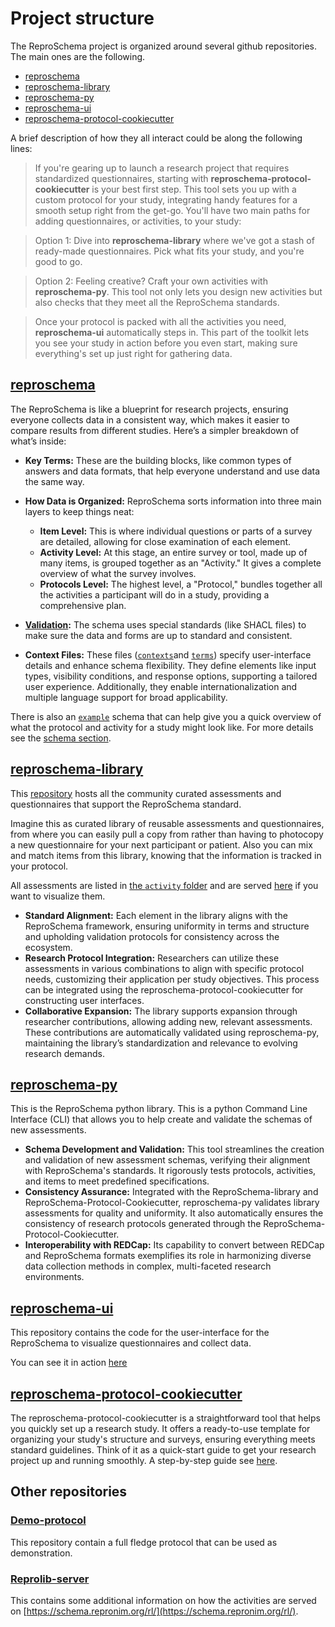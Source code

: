 # Project structure

The ReproSchema project is organized around several github repositories. The
main ones are the following.

-   [reproschema](https://github.com/ReproNim/reproschema)
-   [reproschema-library](https://github.com/ReproNim/reproschema-library)
-   [reproschema-py](https://github.com/ReproNim/reproschema-py)
-   [reproschema-ui](https://github.com/ReproNim/reproschema-ui)
-   [reproschema-protocol-cookiecutter](https://github.com/ReproNim/reproschema-protocol-cookiecutter)

A brief description of how they all interact could be along the following lines:

> If you're gearing up to launch a research project that requires standardized questionnaires, starting with **reproschema-protocol-cookiecutter** is your best first step. This tool sets you up with a custom protocol for your study, integrating handy features for a smooth setup right from the get-go. You'll have two main paths for adding questionnaires, or activities, to your study:

> Option 1: Dive into **reproschema-library** where we've got a stash of ready-made questionnaires. Pick what fits your study, and you're good to go.

> Option 2: Feeling creative? Craft your own activities with **reproschema-py**. This tool not only lets you design new activities but also checks that they meet all the ReproSchema standards.

> Once your protocol is packed with all the activities you need, **reproschema-ui** automatically steps in. This part of the toolkit lets you see your study in action before you even start, making sure everything's set up just right for gathering data.

## [reproschema](https://github.com/ReproNim/reproschema)

The ReproSchema is like a blueprint for research projects, ensuring everyone collects data in a consistent way, which makes it easier to compare results from different studies. Here’s a simpler breakdown of what’s inside:

-   **Key Terms:** These are the building blocks, like common types of answers and data formats, that help everyone understand and use data the same way.

-   **How Data is Organized:** ReproSchema sorts information into three main layers to keep things neat:

    -   **Item Level:** This is where individual questions or parts of a survey are detailed, allowing for close examination of each element.
    -   **Activity Level:** At this stage, an entire survey or tool, made up of many items, is grouped together as an "Activity." It gives a complete overview of what the survey involves.
    -   **Protocols Level:** The highest level, a "Protocol," bundles together all the activities a participant will do in a study, providing a comprehensive plan.

-   **[Validation](https://github.com/ReproNim/reproschema/tree/main/validation):** The schema uses special standards (like SHACL files) to make sure the data and forms are up to standard and consistent.

-   **Context Files:** These files ([`contexts`](https://github.com/ReproNim/reproschema/tree/master/contexts)and [`terms`](https://github.com/ReproNim/reproschema/tree/master/terms)) specify user-interface details and enhance schema flexibility. They define elements like input types, visibility conditions, and response options, supporting a tailored user experience. Additionally, they enable internationalization and multiple language support for broad applicability.

There is also an [`example`](https://github.com/ReproNim/reproschema/tree/master/examples)
schema that can help give you a quick overview of what the protocol and activity
for a study might look like. For more details see the [schema section](./schema.md).

## [reproschema-library](https://github.com/ReproNim/reproschema-library)

This [repository](https://github.com/ReproNim/reproschema-library) hosts all the
community curated assessments and questionnaires that support the ReproSchema
standard.

Imagine this as curated library of reusable assessments and questionnaires, from
where you can easily pull a copy from rather than having to photocopy a new
questionnaire for your next participant or patient. Also you can mix and match
items from this library, knowing that the information is tracked in your protocol.

All assessments are listed in [the `activity` folder](https://github.com/ReproNim/reproschema-library/tree/master/activities)
and are served [here](https://schema.repronim.org/rl/) if you want to visualize
them.

-   **Standard Alignment:** Each element in the library aligns with the ReproSchema framework, ensuring uniformity in terms and structure and upholding validation protocols for consistency across the ecosystem.
-   **Research Protocol Integration:** Researchers can utilize these assessments in various combinations to align with specific protocol needs, customizing their application per study objectives. This process can be integrated using the reproschema-protocol-cookiecutter for constructing user interfaces.
-   **Collaborative Expansion:** The library supports expansion through researcher contributions, allowing adding new, relevant assessments. These contributions are automatically validated using reproschema-py, maintaining the library’s standardization and relevance to evolving research demands.

## [reproschema-py](https://github.com/ReproNim/reproschema-py)

This is the ReproSchema python library. This is a python Command Line Interface (CLI)
that allows you to help create and validate the schemas of new assessments.

-   **Schema Development and Validation:** This tool streamlines the creation and validation of new assessment schemas, verifying their alignment with ReproSchema's standards. It rigorously tests protocols, activities, and items to meet predefined specifications.
-   **Consistency Assurance:** Integrated with the ReproSchema-library and ReproSchema-Protocol-Cookiecutter, reproschema-py validates library assessments for quality and uniformity. It also automatically ensures the consistency of research protocols generated through the ReproSchema-Protocol-Cookiecutter.
-   **Interoperability with REDCap:** Its capability to convert between REDCap and ReproSchema formats exemplifies its role in harmonizing diverse data collection methods in complex, multi-faceted research environments.

## [reproschema-ui](https://github.com/ReproNim/reproschema-ui)

This repository contains the code for the user-interface for the ReproSchema to
visualize questionnaires and collect data.

You can see it in action [here](https://www.repronim.org/reproschema-ui/)

## [reproschema-protocol-cookiecutter](https://github.com/ReproNim/reproschema-protocol-cookiecutter)

The reproschema-protocol-cookiecutter is a straightforward tool that helps you quickly set up a research study. It offers a ready-to-use template for organizing your study's structure and surveys, ensuring everything meets standard guidelines. Think of it as a quick-start guide to get your research project up and running smoothly.
A step-by-step guide see [here](./user-guide/create-new-protocol.md).

## Other repositories

### [Demo-protocol](https://github.com/ReproNim/demo-protocol)

This repository contain a full fledge protocol that can be used as demonstration.

### [Reprolib-server](https://github.com/ReproNim/reprolib-server)

This contains some additional information on how the activities are served on
[https://schema.repronim.org/rl/](https://schema.repronim.org/rl/).
